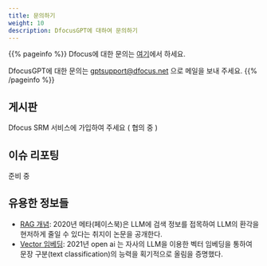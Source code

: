 ```yaml
---
title: 문의하기
weight: 10
description: DfocusGPT에 대하여 문의하기
---
```


{{% pageinfo %}}
Dfocus에 대한 문의는 [여기](https://www.dfocus.net/contact_service)에서 하세요.

DfocusGPT에 대한 문의는 gptsupport@dfocus.net 으로 메일을 보내 주세요.
{{% /pageinfo %}}

## 게시판 

Dfocus SRM 서비스에 가입하여 주세요 ( 협의 중 )

## 이슈 리포팅

준비 중

## 유용한 정보들

* [RAG 개념](): 2020년 메타(페이스북)은 LLM에 검색 정보를 접목하여 LLM의 환각을 현저하게 줄일 수 있다는 취지이 논문을 공개한다.
* [Vector 임베딩](): 2021년 open ai 는 자사의 LLM을 이용한 벡터 임베딩을 통하여 문장 구분(text classification)의 능력을 획기적으로 올림을 증명했다.


